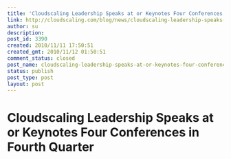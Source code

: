 ```yaml
---
title: 'Cloudscaling Leadership Speaks at or Keynotes Four Conferences in Fourth Quarter'
link: http://cloudscaling.com/blog/news/cloudscaling-leadership-speaks-at-or-keynotes-four-conferences-in-fourth-quarter-2/
author: su
description: 
post_id: 3390
created: 2010/11/11 17:50:51
created_gmt: 2010/11/12 01:50:51
comment_status: closed
post_name: cloudscaling-leadership-speaks-at-or-keynotes-four-conferences-in-fourth-quarter-2
status: publish
post_type: post
layout: post
---
```


# Cloudscaling Leadership Speaks at or Keynotes Four Conferences in Fourth Quarter

